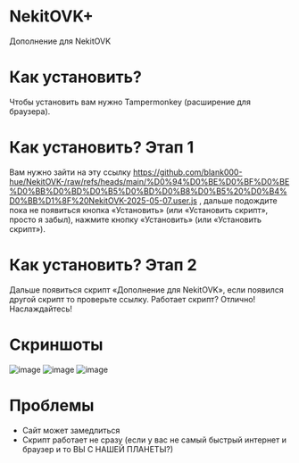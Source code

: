 # NekitOVK+
Дополнение для NekitOVK
# Как установить?
Чтобы установить вам нужно Tampermonkey (расширение для браузера).
# Как установить? Этап 1
Вам нужно зайти на эту ссылку https://github.com/blank000-hue/NekitOVK-/raw/refs/heads/main/%D0%94%D0%BE%D0%BF%D0%BE%D0%BB%D0%BD%D0%B5%D0%BD%D0%B8%D0%B5%20%D0%B4%D0%BB%D1%8F%20NekitOVK-2025-05-07.user.js ,
дальше подождите пока не появиться кнопка «Установить» (или «Установить скрипт», просто я забыл), нажмите кнопку «Установить» (или «Установить скрипт»).
# Как установить? Этап 2
Дальше появиться скрипт «Дополнение для NekitOVK», если появился другой скрипт то проверьте ссылку. Работает скрипт? Отлично! Наслаждайтесь!
# Скриншоты
![image](https://github.com/user-attachments/assets/5138bab5-beb1-497b-a30e-d54b64f7c11d)
![image](https://github.com/user-attachments/assets/c661c933-e781-45ef-9308-97de51b77f84)
![image](https://github.com/user-attachments/assets/d2be6b91-b266-46be-897b-0dd4520c57a2)
# Проблемы
<ul>
  <li>Сайт может замедлиться</li>
  <li>Скрипт работает не сразу (если у вас не самый быстрый интернет и браузер и то ВЫ С НАШЕЙ ПЛАНЕТЫ?)</li>
</ul>
